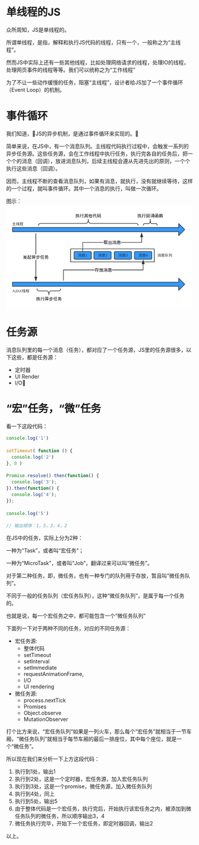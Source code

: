 # 单线程的JS
众所周知，JS是单线程的。

所谓单线程，是指，解释和执行JS代码的线程，只有一个，一般称之为“主线程”。

然而JS中实际上还有一些其他线程，比如处理网络请求的线程，处理IO的线程，处理网页事件的线程等等。我们可以统称之为“工作线程”

为了不让一些动作缓慢的任务，阻塞“主线程”，设计者给JS加了一个事件循环（Event Loop）的机制。

# 事件循环
我们知道，JS的异步机制，是通过事件循环来实现的。

简单来说，在JS中，有一个消息队列。主线程代码执行过程中，会触发一系列的异步任务源。这些任务源，会在工作线程中执行任务，执行完各自的任务后，把一个个的消息（回调），放进消息队列，后续主线程会遵从先进先出的原则，一个个执行这些消息（回调）。

因而，主线程不断的查看消息队列，如果有消息，就执行，没有就继续等待，这样的一个过程，就叫事件循环。其中一个消息的执行，叫做一次循环。

图示：
![pic](./images/7/1.png)

# 任务源
消息队列里的每一个消息（任务），都对应了一个任务源，JS里的任务源很多，以下这些，都是任务源：
- 定时器
- UI Render
- I/O

# “宏”任务，“微”任务
看一下这段代码：
```javascript
console.log('1')

setTimeout( function () {
  console.log('2')
}, 0 )

Promise.resolve().then(function() {
  console.log('3');
}).then(function() {
  console.log('4');
});

console.log('5')

// 输出顺序：1，5，3，4，2
```

在JS中的任务，实际上分为2种：

一种为“Task”，或者叫“宏任务”；

一种为“MicroTask”，或者叫“Job”，翻译过来可以叫“微任务”。

对于第二种任务，即，微任务，也有一种专门的队列用于存放，暂且叫“微任务队列”。

不同于一般的任务队列（宏任务队列），这种“微任务队列”，是属于每一个任务的。

也就是说，每一个宏任务之中，都可能包含一个“微任务队列”

下面列一下对于两种不同的任务，对应的不同任务源：

- 宏任务源: 
  - 整体代码
  - setTimeout
  - setInterval
  - setImmediate
  - requestAnimationFrame,
  - I/O
  - UI rendering
- 微任务源: 
    - process.nextTick
    - Promises
    - Object.observe
    - MutationObserver

打个比方来说，“宏任务队列”如果是一列火车，那么每个“宏任务”就相当于一节车厢，“微任务队列”就相当于每节车厢的最后一排座位，其中每个座位，就是一个“微任务”。

所以现在我们来分析一下上方这段代码：

1. 执行到1处，输出1
2. 执行到2处，这是一个定时器，宏任务源，加入宏任务队列
3. 执行到3处，这是一个promise，微任务源，加入微任务队列
4. 执行到4处，同上
5. 执行到5处，输出5
6. 由于整体代码是一个宏任务，执行完后，开始执行该宏任务之内，被添加到微任务队列的微任务，所以顺序输出3，4
7. 微任务执行完毕，开始下一个宏任务，即定时器回调，输出2

以上。